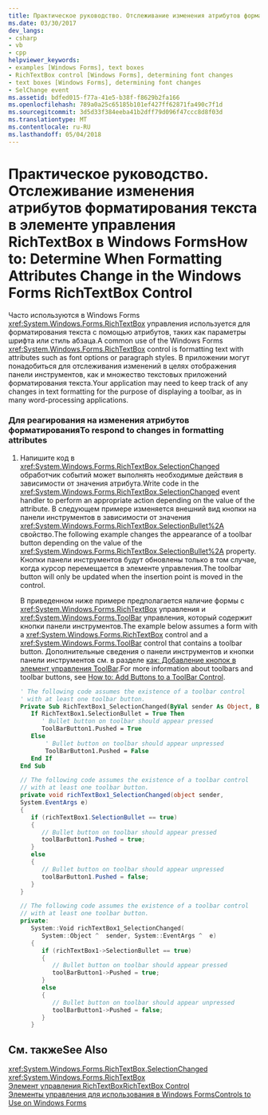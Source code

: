 ```yaml
---
title: Практическое руководство. Отслеживание изменения атрибутов форматирования текста в элементе управления RichTextBox в Windows Forms
ms.date: 03/30/2017
dev_langs:
- csharp
- vb
- cpp
helpviewer_keywords:
- examples [Windows Forms], text boxes
- RichTextBox control [Windows Forms], determining font changes
- text boxes [Windows Forms], determining font changes
- SelChange event
ms.assetid: bdfed015-f77a-41e5-b38f-f8629b2fa166
ms.openlocfilehash: 789a0a25c65185b101ef427ff62871fa490c7f1d
ms.sourcegitcommit: 3d5d33f384eeba41b2dff79d096f47ccc8d8f03d
ms.translationtype: MT
ms.contentlocale: ru-RU
ms.lasthandoff: 05/04/2018
---
```

# <a name="how-to-determine-when-formatting-attributes-change-in-the-windows-forms-richtextbox-control"></a><span data-ttu-id="f50a4-102">Практическое руководство. Отслеживание изменения атрибутов форматирования текста в элементе управления RichTextBox в Windows Forms</span><span class="sxs-lookup"><span data-stu-id="f50a4-102">How to: Determine When Formatting Attributes Change in the Windows Forms RichTextBox Control</span></span>
<span data-ttu-id="f50a4-103">Часто используются в Windows Forms <xref:System.Windows.Forms.RichTextBox> управления используется для форматирования текста с помощью атрибутов, таких как параметры шрифта или стиль абзаца.</span><span class="sxs-lookup"><span data-stu-id="f50a4-103">A common use of the Windows Forms <xref:System.Windows.Forms.RichTextBox> control is formatting text with attributes such as font options or paragraph styles.</span></span> <span data-ttu-id="f50a4-104">В приложении могут понадобиться для отслеживания изменений в целях отображения панели инструментов, как и множество текстовых приложений форматирования текста.</span><span class="sxs-lookup"><span data-stu-id="f50a4-104">Your application may need to keep track of any changes in text formatting for the purpose of displaying a toolbar, as in many word-processing applications.</span></span>  
  
### <a name="to-respond-to-changes-in-formatting-attributes"></a><span data-ttu-id="f50a4-105">Для реагирования на изменения атрибутов форматирования</span><span class="sxs-lookup"><span data-stu-id="f50a4-105">To respond to changes in formatting attributes</span></span>  
  
1.  <span data-ttu-id="f50a4-106">Напишите код в <xref:System.Windows.Forms.RichTextBox.SelectionChanged> обработчик событий может выполнять необходимые действия в зависимости от значения атрибута.</span><span class="sxs-lookup"><span data-stu-id="f50a4-106">Write code in the <xref:System.Windows.Forms.RichTextBox.SelectionChanged> event handler to perform an appropriate action depending on the value of the attribute.</span></span> <span data-ttu-id="f50a4-107">В следующем примере изменяется внешний вид кнопки на панели инструментов в зависимости от значения <xref:System.Windows.Forms.RichTextBox.SelectionBullet%2A> свойство.</span><span class="sxs-lookup"><span data-stu-id="f50a4-107">The following example changes the appearance of a toolbar button depending on the value of the <xref:System.Windows.Forms.RichTextBox.SelectionBullet%2A> property.</span></span> <span data-ttu-id="f50a4-108">Кнопки панели инструментов будут обновлены только в том случае, когда курсор перемещается в элементе управления.</span><span class="sxs-lookup"><span data-stu-id="f50a4-108">The toolbar button will only be updated when the insertion point is moved in the control.</span></span>  
  
     <span data-ttu-id="f50a4-109">В приведенном ниже примере предполагается наличие формы с <xref:System.Windows.Forms.RichTextBox> управления и <xref:System.Windows.Forms.ToolBar> управления, который содержит кнопки панели инструментов.</span><span class="sxs-lookup"><span data-stu-id="f50a4-109">The example below assumes a form with a <xref:System.Windows.Forms.RichTextBox> control and a <xref:System.Windows.Forms.ToolBar> control that contains a toolbar button.</span></span> <span data-ttu-id="f50a4-110">Дополнительные сведения о панели инструментов и кнопки панели инструментов см. в разделе [как: Добавление кнопок в элемент управления ToolBar](../../../../docs/framework/winforms/controls/how-to-add-buttons-to-a-toolbar-control.md).</span><span class="sxs-lookup"><span data-stu-id="f50a4-110">For more information about toolbars and toolbar buttons, see [How to: Add Buttons to a ToolBar Control](../../../../docs/framework/winforms/controls/how-to-add-buttons-to-a-toolbar-control.md).</span></span>  
  
    ```vb  
    ' The following code assumes the existence of a toolbar control  
    ' with at least one toolbar button.  
    Private Sub RichTextBox1_SelectionChanged(ByVal sender As Object, ByVal e As System.EventArgs) Handles RichTextBox1.SelectionChanged  
       If RichTextBox1.SelectionBullet = True Then  
          ' Bullet button on toolbar should appear pressed  
          ToolBarButton1.Pushed = True  
       Else  
           ' Bullet button on toolbar should appear unpressed  
           ToolBarButton1.Pushed = False  
       End If  
    End Sub  
    ```  
  
    ```csharp  
    // The following code assumes the existence of a toolbar control  
    // with at least one toolbar button.  
    private void richTextBox1_SelectionChanged(object sender,  
    System.EventArgs e)  
    {  
       if (richTextBox1.SelectionBullet == true)   
       {  
          // Bullet button on toolbar should appear pressed  
          toolBarButton1.Pushed = true;  
       }  
       else   
       {  
          // Bullet button on toolbar should appear unpressed  
          toolBarButton1.Pushed = false;  
       }  
    }  
    ```  
  
    ```cpp  
    // The following code assumes the existence of a toolbar control  
    // with at least one toolbar button.  
    private:  
       System::Void richTextBox1_SelectionChanged(  
          System::Object ^  sender, System::EventArgs ^  e)  
       {  
          if (richTextBox1->SelectionBullet == true)  
          {  
             // Bullet button on toolbar should appear pressed  
             toolBarButton1->Pushed = true;  
          }  
          else  
          {  
             // Bullet button on toolbar should appear unpressed  
             toolBarButton1->Pushed = false;  
          }  
       }  
    ```  
  
## <a name="see-also"></a><span data-ttu-id="f50a4-111">См. также</span><span class="sxs-lookup"><span data-stu-id="f50a4-111">See Also</span></span>  
 <xref:System.Windows.Forms.RichTextBox.SelectionChanged>  
 <xref:System.Windows.Forms.RichTextBox>  
 [<span data-ttu-id="f50a4-112">Элемент управления RichTextBox</span><span class="sxs-lookup"><span data-stu-id="f50a4-112">RichTextBox Control</span></span>](../../../../docs/framework/winforms/controls/richtextbox-control-windows-forms.md)  
 [<span data-ttu-id="f50a4-113">Элементы управления для использования в Windows Forms</span><span class="sxs-lookup"><span data-stu-id="f50a4-113">Controls to Use on Windows Forms</span></span>](../../../../docs/framework/winforms/controls/controls-to-use-on-windows-forms.md)

